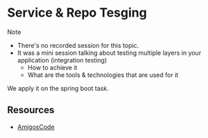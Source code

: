 # Service & Repo Tesging

> [!NOTE]
> - There's no recorded session for this topic. 
> - It was a mini session talking about testing multiple layers in your application (integration testing)
>   - How to achieve it
>   - What are the tools & technologies that are used for it
>
> We apply it on the spring boot task.    

## Resources 

- [AmigosCode](https://youtu.be/Geq60OVyBPg)
